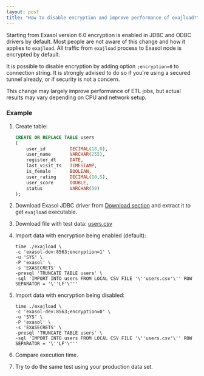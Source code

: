 ```yaml
---
layout: post
title: "How to disable encryption and improve performance of exajload?"
---
```


Starting from Exasol version 6.0 encryption is enabled in JDBC and ODBC drivers by default. Most people are not aware of this change and how it applies to `exajload`. All traffic from `exajload` process to Exasol node is encrypted by default.

It is possible to disable encryption by adding option `;encryption=0` to connection string. It is strongly advised to do so if you're using a secured tunnel already, or if security is not a concern.

This change may largely improve performance of ETL jobs, but actual results may vary depending on CPU and network setup.

### Example

1. Create table:
    ```sql
    CREATE OR REPLACE TABLE users
    (
        user_id         DECIMAL(18,0),
        user_name       VARCHAR(255),
        register_dt     DATE,
        last_visit_ts   TIMESTAMP,
        is_female       BOOLEAN,
        user_rating     DECIMAL(10,5),
        user_score      DOUBLE,
        status          VARCHAR(50)
    );
    ```

2. Download Exasol JDBC driver from [Download section](https://www.exasol.com/portal/display/DOWNLOAD/) and extract it to get `exajload` executable.
3. Download file with test data: [users.csv](/assets/data/users.csv)
4. Import data with encryption being enabled (default):
    ```
    time ./exajload \
    -c 'exasol-dev:8563;encryption=1' \
    -u 'SYS' \
    -P 'exasol' \
    -s 'EXASECRETS' \
    -presql 'TRUNCATE TABLE users' \
    -sql 'IMPORT INTO users FROM LOCAL CSV FILE '\''users.csv'\'' ROW SEPARATOR = '\''LF'\'''
    ```
5. Import data with encryption being disabled:
    ```
    time ./exajload \
    -c 'exasol-dev:8563;encryption=0' \
    -u 'SYS' \
    -P 'exasol' \
    -s 'EXASECRETS' \
    -presql 'TRUNCATE TABLE users' \
    -sql 'IMPORT INTO users FROM LOCAL CSV FILE '\''users.csv'\'' ROW SEPARATOR = '\''LF'\'''
    ```
6. Compare execution time.
7. Try to do the same test using your production data set.

